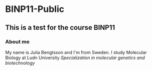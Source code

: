 # BINP11-Public
## This is a test for the course BINP11
### About me
My name is Julia Bengtsson and I'm from Sweden. I study Molecular Biology at Ludn University
*Specialization in molecular genetics and biotechnology*


